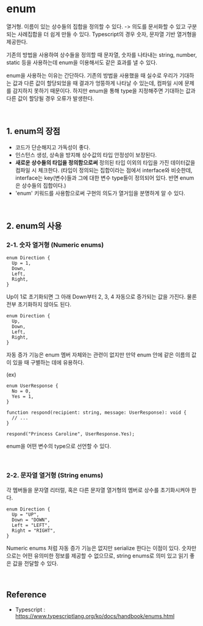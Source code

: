 # enum

열거형. 이름이 있는 상수들의 집합을 정의할 수 있다. -> 의도를 문서화할 수 있고 구분되는 사례집합을 더 쉽게 만들 수 있다.
Typescript의 경우 숫자, 문자열 기반 열거형을 제공한다.

기존의 방법을 사용하여 상수들을 정의할 때 문자열, 숫자를 나타내는 string, number, static 등을 사용하는데 enum을 이용해서도 같은 효과를 낼 수 있다.

enum을 사용하는 이유는 간단하다. 기존의 방법을 사용했을 때 실수로 우리가 기대하는 값과 다른 값이 할당되었을 때 결과가 엉뚱하게 나타날 수 있는데, 컴파일 시에 문제를 감지하지 못하기 때문이다. 
하지만 enum을 통해 type을 지정해주면 기대하는 값과 다른 값이 할당될 경우 오류가 발생한다.

<br>

## 1. enum의 장점

- 코드가 단순해지고 가독성이 좋다.
- 인스턴스 생성, 상속을 방지해 상수값의 타입 안정성이 보장된다.
- <strong>새로운 상수들의 타입을 정의함으로써</strong> 정의된 타입 이외의 타입을 가진 데이터값을 컴파일 시 체크한다. (타입이 정의되는 집합이라는 점에서 interface와 비슷한데, interface는 key(변수)들과 그에 대한 변수 type들이 정의되어 있다. 반면 enum은 상수들의 집합이다.)
- 'enum' 키워드를 사용함으로써 구현의 의도가 열거임을 분명하게 알 수 있다.

<br>

## 2. enum의 사용

### 2-1. 숫자 열거형 (Numeric enums)
```
enum Direction {
  Up = 1,
  Down,
  Left,
  Right,
}
```

Up이 1로 초기화되면 그 아래 Down부터 2, 3, 4 자동으로 증가되는 값을 가진다. 물론 전부 초기화하지 않아도 된다.

```
enum Direction {
  Up,
  Down,
  Left,
  Right,
}
```
자동 증가 기능은 enum 멤버 자체와는 관련이 없지만 만약 enum 안에 같은 이름의 값이 있을 때 구별하는 데에 유용하다.

(ex)
```
enum UserResponse {
  No = 0,
  Yes = 1,
}
 
function respond(recipient: string, message: UserResponse): void {
  // ...
}
 
respond("Princess Caroline", UserResponse.Yes);
```
enum을 어떤 변수의 type으로 선언할 수 있다.

<br>

### 2-2. 문자열 열거형 (String enums)

각 멤버들을 문자열 리터럴, 혹은 다른 문자열 열거형의 멤버로 상수를 초기화시켜야 한다.
```
enum Direction {
  Up = "UP",
  Down = "DOWN",
  Left = "LEFT",
  Right = "RIGHT",
}
```
Numeric enums 처럼 자동 증가 기능은 없지만 serialize 한다는 이점이 있다. 숫자만으로는 어떤 유의미한 정보를 제공할 수 없으므로, string enums로 의미 있고 읽기 좋은 값을 전달할 수 있다. 

<br>

## Reference

- Typescript : https://www.typescriptlang.org/ko/docs/handbook/enums.html
